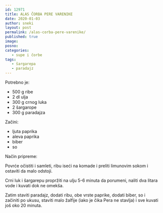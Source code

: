 ```yaml
---
id: 12971
title: ALAS ČORBA PERE VARENIKE
date: 2020-01-03
author: sneki
layout: post
permalink: /alas-corba-pere-varenike/
published: true
image: 
posno: 
categories:
   - supe i čorbe
tags:
   - šargarepa
   - paradajz
---
```

Potrebno je:

* 500 g ribe
* 2 dl ulja
* 300 g crnog luka
* 2 šargarope
* 300 g paradajza

Začini: 

* ljuta paprika
* aleva paprika
* biber
* so

Način pripreme:

Povrće očistiti i samleti, ribu iseći na komade i preliti limunovim sokom i ostaviti da malo odstoji.

Crni luk i šargarepu propržiti na ulju 5-6 minuta da porumeni, naliti dva litara vode i kuvati dok ne
omekša.

Zatim staviti paradajz, dodati ribu, obe vrste paprike, dodati biber, so i začiniti po ukusu, staviti
malo žalfije (iako je čika Pera ne stavlja) i sve kuvati još oko 20 minuta.

  
  

